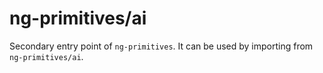 # ng-primitives/ai

Secondary entry point of `ng-primitives`. It can be used by importing from `ng-primitives/ai`.
